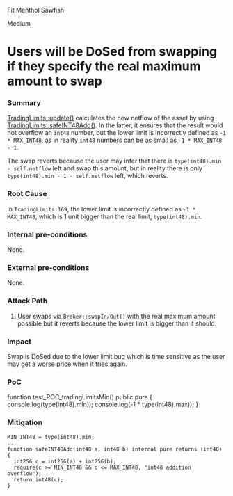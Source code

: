 Fit Menthol Sawfish

Medium

# Users will be DoSed from swapping if they specify the real maximum amount to swap

### Summary

[TradingLimits::update()](https://github.com/sherlock-audit/2024-10-mento-update/blob/main/mento-core/contracts/libraries/TradingLimits.sol#L124) calculates the new netflow of the asset by using [TradingLimits::safeINT48Add()](https://github.com/sherlock-audit/2024-10-mento-update/blob/main/mento-core/contracts/libraries/TradingLimits.sol#L169). In the latter, it ensures that the result would not overflow an `int48` number, but the lower limit is incorrectly defined as `-1 * MAX_INT48`, as in reality `int48` numbers can be as small as `-1 * MAX_INT48 - 1`.

The swap reverts because the user may infer that there is `type(int48).min - self.netflow` left and swap this amount, but in reality there is only `type(int48).min - 1 - self.netflow` left, which reverts.

### Root Cause

In `TradingLimits:169`, the lower limit is incorrectly defined as `-1 * MAX_INT48`, which is 1 unit bigger than the real limit, `type(int48).min`.

### Internal pre-conditions

None.

### External pre-conditions

None.

### Attack Path

1. User swaps via `Broker::swapIn/Out()` with the real maximum amount possible but it reverts because the lower limit is bigger than it should.

### Impact

Swap is DoSed due to the lower limit bug which is time sensitive as the user may get a worse price when it tries again.

### PoC

function test_POC_tradingLimitsMin() public pure {
  console.log(type(int48).min));
  console.log(-1 * type(int48).max));
}

### Mitigation

```solidity
MIN_INT48 = type(int48).min;
...
function safeINT48Add(int48 a, int48 b) internal pure returns (int48) {
  int256 c = int256(a) + int256(b);
  require(c >= MIN_INT48 && c <= MAX_INT48, "int48 addition overflow");
  return int48(c);
}
```